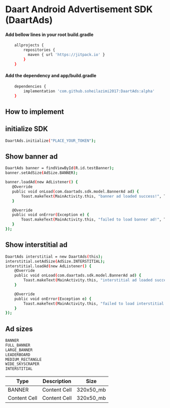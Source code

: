# Daart Android Advertisement SDK (DaartAds)

#### Add bellow lines in your root build.gradle
```sh
    allprojects {
        repositories {
          maven { url 'https://jitpack.io' }
        }
    }
```

#### Add the dependency and app/build.gradle
```sh
    dependencies {
        implementation 'com.github.soheilazimi2017:DaartAds:alpha'
    }
```
## How to implement

## initialize SDK
```sh
DaartAds.initialize("PLACE_YOUR_TOKEN");
```

## Show banner ad
```sh
DaartAds banner = findViewById(R.id.testBanner);
banner.setAdSize(AdSize.BANNER);

banner.loadAd(new AdListener() {
   @Override
   public void onLoad(com.daartads.sdk.model.BannerAd ad) {
       Toast.makeText(MainActivity.this, "banner ad loaded success!", Toast.LENGTH_SHORT).show();
   }

   @Override
   public void onError(Exception e) {
       Toast.makeText(MainActivity.this, "failed to load banner ad!", Toast.LENGTH_SHORT).show();
   }
});
```

## Show interstitial ad
```sh
DaartAds interstitial = new DaartAds(this);
interstitial.setAdSize(AdSize.INTERSTITIAL);
interstitial.loadAd(new AdListener() {
    @Override
    public void onLoad(com.daartads.sdk.model.BannerAd ad) {
        Toast.makeText(MainActivity.this, "interstitial ad loaded success!", Toast.LENGTH_SHORT).show();
    }

    @Override
    public void onError(Exception e) {
        Toast.makeText(MainActivity.this, "failed to load interstitial ad!", Toast.LENGTH_SHORT).show();
    }
});
```

## Ad sizes
```sh
BANNER
FULL_BANNER
LARGE_BANNER
LEADERBOARD
MEDIUM_RECTANGLE
WIDE_SKYSCRAPER
INTERSTITIAL
```

| Type  | Description | Size |
| ------------- | ------------- | ------------ |
| BANNER  | Content Cell  | 320x50_mb |
| Content Cell  | Content Cell  | 320x50_mb |

